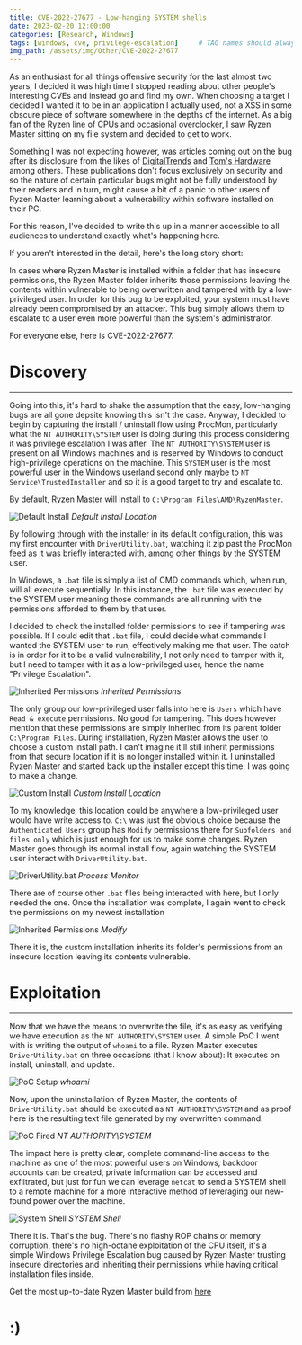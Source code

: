 ```yaml
---
title: CVE-2022-27677 - Low-hanging SYSTEM shells
date: 2023-02-20 12:00:00
categories: [Research, Windows]
tags: [windows, cve, privilege-escalation]     # TAG names should always be lowercase
img_path: /assets/img/Other/CVE-2022-27677
---
```


As an enthusiast for all things offensive security for the last almost two years, I decided it was high time I stopped reading
about other people's interesting CVEs and instead go and find my own. When choosing a target I decided I wanted it to be in an
application I actually used, not a XSS in some obscure piece of software somewhere in the depths of the internet. As a big fan
of the Ryzen line of CPUs and occasional overclocker, I saw Ryzen Master sitting on my file system and decided to get to work.

Something I was not expecting however, was articles coming out on the bug after its disclosure from the likes of [DigitalTrends](https://www.digitaltrends.com/computing/amd-ryzen-master-vulnerability-patch/)
and [Tom's Hardware](https://www.tomshardware.com/news/amds-ryzen-master-has-a-high-severity-vulnerability-patch-available) among others.
These publications don't focus exclusively on security and so the nature of certain particular bugs might not be fully understood
by their readers and in turn, might cause a bit of a panic to other users of Ryzen Master learning about a vulnerability within
software installed on their PC.

For this reason, I've decided to write this up in a manner accessible to all audiences to understand exactly what's happening here.

If you aren't interested in the detail, here's the long story short:

In cases where Ryzen Master is installed within a folder that has insecure permissions, the Ryzen Master folder inherits those
permissions leaving the contents within vulnerable to being overwritten and tampered with by a low-privileged user. In order for
this bug to be exploited, your system must have already been compromised by an attacker. This bug simply allows them to escalate
to a user even more powerful than the system's administrator.

For everyone else, here is CVE-2022-27677.

# Discovery
---
Going into this, it's hard to shake the assumption that the easy, low-hanging bugs are all gone depsite knowing this isn't the case.
Anyway, I decided to begin by capturing the install / uninstall flow using ProcMon, particularly what the `NT AUTHORITY\SYSTEM`
user is doing during this process considering it was privilege escalation I was after. The `NT AUTHORITY\SYSTEM` user is present
on all Windows machines and is reserved by Windows to conduct high-privilege operations on the machine. This `SYSTEM` user is
the most powerful user in the Windows userland second only maybe to `NT Service\TrustedInstaller` and so it is a good target
to try and escalate to.

By default, Ryzen Master will install to `C:\Program Files\AMD\RyzenMaster`. 

![Default Install](default_install.png)
_Default Install Location_

By following through with the installer in its default configuration, this was my first encounter with `DriverUtility.bat`, 
watching it zip past the ProcMon feed as it was briefly interacted with, among other things by the SYSTEM user.

In Windows, a `.bat` file is simply a list of CMD commands which, when run, will all execute sequentially. In this instance,
the `.bat` file was executed by the SYSTEM user meaning those commands are all running with the permissions afforded to them by
that user.

I decided to check the installed folder permissions to see if tampering was possible. If I could edit that `.bat` file, I could decide
what commands I wanted the SYSTEM user to run, effectively making me that user. The catch is in order for it to be a valid
vulnerability, I not only need to tamper with it, but I need to tamper with it as a low-privileged user, hence the name 
"Privilege Escalation".

![Inherited Permissions](inherited_permissions_default.png)
_Inherited Permissions_

The only group our low-privileged user falls into here is `Users` which have `Read & execute` permissions. No good for tampering.
This does however mention that these permissions are simply inherited from its parent folder `C:\Program Files`. During installation,
Ryzen Master allows the user to choose a custom install path. I can't imagine it'll still inherit permissions from that secure location
if it is no longer installed within it. I uninstalled Ryzen Master and started back up the installer except this time, I was
going to make a change.

![Custom Install](custom_install.png)
_Custom Install Location_

To my knowledge, this location could be anywhere a low-privileged user would have write access to. `C:\` was just the obvious
choice because the `Authenticated Users` group has `Modify` permissions there for `Subfolders and files only` which is just enough
for us to make some changes. Ryzen Master goes through its normal install flow, again watching the SYSTEM user interact with
`DriverUtility.bat`.

![DriverUtility.bat](procmon.png)
_Process Monitor_

There are of course other `.bat` files being interacted with here, but I only needed the one.
Once the installation was complete, I again went to check the permissions on my newest installation

![Inherited Permissions](inherited_permissions_custom.png)
_Modify_

There it is, the custom installation inherits its folder's permissions from an insecure location leaving its contents vulnerable.

# Exploitation
---
Now that we have the means to overwrite the file, it's as easy as verifying we have execution as the `NT AUTHORITY\SYSTEM` user. 
A simple PoC I went with is writing the output of `whoami` to a file. Ryzen Master executes `DriverUtility.bat` on three 
occasions (that I know about): It executes on install, uninstall, and update.

![PoC Setup](poc_setup.png)
_whoami_

Now, upon the uninstallation of Ryzen Master, the contents of `DriverUtility.bat` should be executed as `NT AUTHORITY\SYSTEM`
and as proof here is the resulting text file generated by my overwritten command.

![PoC Fired](poc_fired.png)
_NT AUTHORITY\SYSTEM_

The impact here is pretty clear, complete command-line access to the machine as one of the most powerful users on Windows,
backdoor accounts can be created, private information can be accessed and exfiltrated, but just for fun we can leverage 
`netcat` to send a SYSTEM shell to a remote machine for a more interactive method of leveraging our new-found power over the machine.

![System Shell](system_shell.png)
_SYSTEM Shell_

There it is. That's the bug. There's no flashy ROP chains or memory corruption, there's no high-octane exploitation of the CPU 
itself, it's a simple Windows Privilege Escalation bug caused by Ryzen Master trusting insecure directories and inheriting their
permissions while having critical installation files inside.

Get the most up-to-date Ryzen Master build from [here](https://www.amd.com/en/technologies/ryzen-master)

# :)

